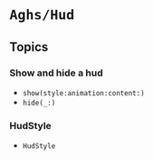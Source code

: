 # ``Aghs/Hud``

## Topics

### Show and hide a hud

- ``show(style:animation:content:)``
- ``hide(_:)``

### HudStyle

- ``HudStyle``

